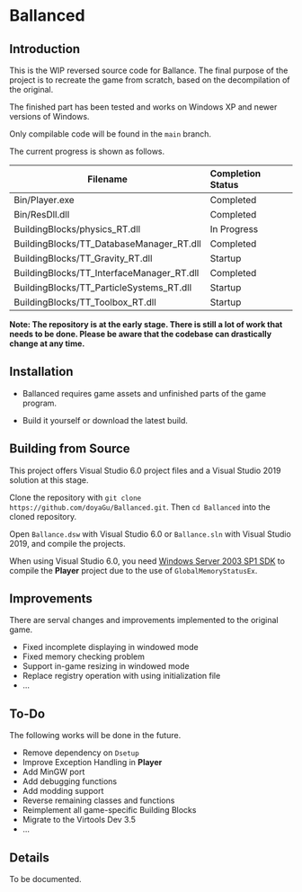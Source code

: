# Ballanced

## Introduction

This is the WIP reversed source code for Ballance. The final purpose of the project is to recreate the game from scratch, based on the decompilation of the original.

The finished part has been tested and works on Windows XP and newer versions of Windows.

Only compilable code will be found in the `main` branch.

The current progress is shown as follows.

| Filename                                  | Completion Status |
| ----------------------------------------- | :---------------- |
| Bin/Player.exe                            | Completed         |
| Bin/ResDll.dll                            | Completed         |
| BuildingBlocks/physics_RT.dll             | In Progress       |
| BuildingBlocks/TT_DatabaseManager_RT.dll  | Completed         |
| BuildingBlocks/TT_Gravity_RT.dll          | Startup           |
| BuildingBlocks/TT_InterfaceManager_RT.dll | Completed         |
| BuildingBlocks/TT_ParticleSystems_RT.dll  | Startup           |
| BuildingBlocks/TT_Toolbox_RT.dll          | Startup           |

**Note: The repository is at the early stage. There is still a lot of work that needs to be done. Please be aware that the codebase can drastically change at any time.**

## Installation

- Ballanced requires game assets and unfinished parts of the game program.

- Build it yourself or download the latest build.

## Building from Source

This project offers Visual Studio 6.0 project files and a Visual Studio 2019 solution at this stage.

Clone the repository with `git clone https://github.com/doyaGu/Ballanced.git`. Then `cd Ballanced` into the cloned repository.

Open `Ballance.dsw` with Visual Studio 6.0 or `Ballance.sln` with Visual Studio 2019, and compile the projects.

When using Visual Studio 6.0, you need [Windows Server 2003 SP1 SDK](http://www.microsoft.com/en-us/download/details.aspx?id=15656) to compile the **Player** project due to the use of `GlobalMemoryStatusEx`.

## Improvements

There are serval changes and improvements implemented to the original game.

- Fixed incomplete displaying in windowed mode
- Fixed memory checking problem
- Support in-game resizing in windowed mode 
- Replace registry operation with using initialization file
- ...

## To-Do

The following works will be done in the future.

- Remove dependency on `Dsetup`
- Improve Exception Handling in **Player**
- Add MinGW port
- Add debugging functions
- Add modding support
- Reverse remaining classes and functions
- Reimplement all game-specific Building Blocks
- Migrate to the Virtools Dev 3.5
- ...

## Details

To be documented.

